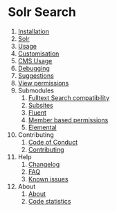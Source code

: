 # Solr Search
01. [Installation](01-Installation.md)
02. [Solr](02-Solr.md)
03. [Usage](03-Usage.md)
04. [Customisation](04-Customisation.md)
05. [CMS Usage](05-CMS-Usage.md)
06. [Debugging](06-Debugging.md)
07. [Suggestions](07-Suggestions.md)
08. [View permissions](08-View-Permissions.md)
09. Submodules
    01. [Fulltext Search compatibility](09-Submodules/01-Fulltext-Search-Compatibility.md)
    02. [Subsites](09-Submodules/02-Subsites.md)
    03. [Fluent](09-Submodules/03-Fluent.md)
    04. [Member based permissions](09-Submodules/04-Member-based-permissions.md)
    05. [Elemental](09-Submodules/05-Elemental.md)
10. Contributing
    01. [Code of Conduct](10-Contributing/01-Code-of-Conduct.md)
    02. [Contributing](10-Contributing/02-Contributing.md) 
11. Help
    01. [Changelog](11-Help/01-Changelog.md)
    02. [FAQ](11-Help/02-FAQ.md)
    03. [Known issues](11-Help/03-Known-issues.md)
12. About
    01. [About](12-About/01-About.md)
    02. [Code statistics](12-About/03-Codebase-stats.md)
